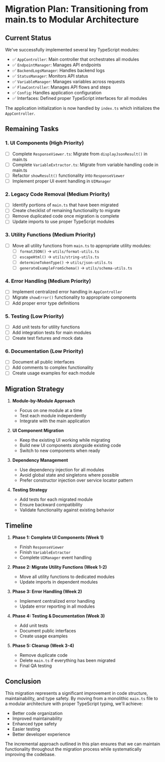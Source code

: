 # Migration Plan: Transitioning from main.ts to Modular Architecture

## Current Status

We've successfully implemented several key TypeScript modules:

- ✅ `AppController`: Main controller that orchestrates all modules
- ✅ `EndpointManager`: Manages API endpoints
- ✅ `BackendLogsManager`: Handles backend logs
- ✅ `StatusManager`: Monitors API status
- ✅ `VariableManager`: Manages variables across requests
- ✅ `FlowController`: Manages API flows and steps
- ✅ `Config`: Handles application configuration
- ✅ Interfaces: Defined proper TypeScript interfaces for all modules

The application initialization is now handled by `index.ts` which initializes the `AppController`.

## Remaining Tasks

### 1. UI Components (High Priority)

- [ ] Complete `ResponseViewer.ts`: Migrate from `displayJsonResult()` in main.ts
- [ ] Complete `VariableExtractor.ts`: Migrate from variable handling code in main.ts
- [ ] Refactor `showResult()` functionality into `ResponseViewer`
- [ ] Implement proper UI event handling in `UIManager`

### 2. Legacy Code Removal (Medium Priority)

- [ ] Identify portions of `main.ts` that have been migrated
- [ ] Create checklist of remaining functionality to migrate
- [ ] Remove duplicated code once migration is complete
- [ ] Update imports to use proper TypeScript modules

### 3. Utility Functions (Medium Priority)

- [ ] Move all utility functions from `main.ts` to appropriate utility modules:
  - [ ] `formatJSON()` → `utils/format-utils.ts`
  - [ ] `escapeHtml()` → `utils/string-utils.ts`
  - [ ] `determineTokenType()` → `utils/json-utils.ts`
  - [ ] `generateExampleFromSchema()` → `utils/schema-utils.ts`

### 4. Error Handling (Medium Priority)

- [ ] Implement centralized error handling in `AppController`
- [ ] Migrate `showError()` functionality to appropriate components
- [ ] Add proper error type definitions

### 5. Testing (Low Priority)

- [ ] Add unit tests for utility functions
- [ ] Add integration tests for main modules
- [ ] Create test fixtures and mock data

### 6. Documentation (Low Priority)

- [ ] Document all public interfaces
- [ ] Add comments to complex functionality
- [ ] Create usage examples for each module

## Migration Strategy

1. **Module-by-Module Approach**
   - Focus on one module at a time
   - Test each module independently
   - Integrate with the main application

2. **UI Component Migration**
   - Keep the existing UI working while migrating
   - Build new UI components alongside existing code
   - Switch to new components when ready

3. **Dependency Management**
   - Use dependency injection for all modules
   - Avoid global state and singletons where possible
   - Prefer constructor injection over service locator pattern

4. **Testing Strategy**
   - Add tests for each migrated module
   - Ensure backward compatibility
   - Validate functionality against existing behavior

## Timeline

1. **Phase 1: Complete UI Components (Week 1)**
   - Finish `ResponseViewer`
   - Finish `VariableExtractor`
   - Complete `UIManager` event handling

2. **Phase 2: Migrate Utility Functions (Week 1-2)**
   - Move all utility functions to dedicated modules
   - Update imports in dependent modules

3. **Phase 3: Error Handling (Week 2)**
   - Implement centralized error handling
   - Update error reporting in all modules

4. **Phase 4: Testing & Documentation (Week 3)**
   - Add unit tests
   - Document public interfaces
   - Create usage examples

5. **Phase 5: Cleanup (Week 3-4)**
   - Remove duplicate code
   - Delete `main.ts` if everything has been migrated
   - Final QA testing

## Conclusion

This migration represents a significant improvement in code structure, maintainability, and type safety. By moving from a monolithic `main.ts` file to a modular architecture with proper TypeScript typing, we'll achieve:

- Better code organization
- Improved maintainability
- Enhanced type safety
- Easier testing
- Better developer experience

The incremental approach outlined in this plan ensures that we can maintain functionality throughout the migration process while systematically improving the codebase. 
